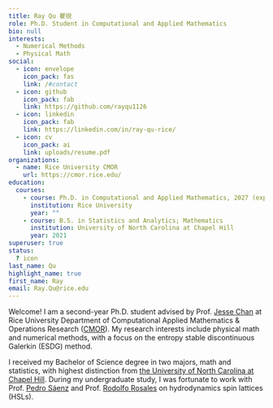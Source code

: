 ```yaml
---
title: Ray Qu 瞿锐
role: Ph.D. Student in Computational and Applied Mathematics
bio: null
interests:
  - Numerical Methods
  - Physical Math
social:
  - icon: envelope
    icon_pack: fas
    link: /#contact
  - icon: github
    icon_pack: fab
    link: https://github.com/rayqu1126
  - icon: linkedin
    icon_pack: fab
    link: https://linkedin.com/in/ray-qu-rice/
  - icon: cv
    icon_pack: ai
    link: uploads/resume.pdf
organizations:
  - name: Rice University CMOR
    url: https://cmor.rice.edu/
education:
  courses:
    - course: Ph.D. in Computational and Applied Mathematics, 2027 (expected)
      institution: Rice University
      year: ""
    - course: B.S. in Statistics and Analytics; Mathematics
      institution: University of North Carolina at Chapel Hill
      year: 2021
superuser: true
status:
  ? icon
last_name: Qu
highlight_name: true
first_name: Ray
email: Ray.Qu@rice.edu
---
```

Welcome! I am a second-year Ph.D. student advised by Prof. [Jesse Chan](https://jlchan.github.io/) at Rice University Department of Computational Applied Mathematics & Operations Research ([CMOR](https://cmor.rice.edu/)). My research interests include physical math and numerical methods, with a focus on the entropy stable discontinuous Galerkin (ESDG) method. 

I received my Bachelor of Science degree in two majors, math and statistics, with highest distinction from [the University of North Carolina at Chapel Hill](https://www.unc.edu/). During my undergraduate study, I was fortunate to work with Prof. [Pedro Sáenz](https://www.pml.unc.edu/about-me) and Prof. [Rodolfo Rosales](https://math.mit.edu/directory/profile.html?pid=228) on hydrodynamics spin lattices (HSLs).
